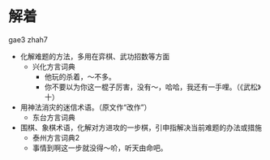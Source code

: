 # 解着
gae3 zhah7
+ 化解难题的方法，多用在弈棋、武功招数等方面
  * 兴化方言词典
    - 他玩的杀着，～不多。
    - 你不要以为你这一棍子厉害，没有～，哈哈，我还有一手哩。（《武松》十）
+ 用神法消灾的迷信术语。（原文作“改作”）
  * 东台方言词典
+ 围棋、象棋术语，化解对方进攻的一步棋，引申指解决当前难题的办法或措施
  * 泰州方言词典2
  - 事情到啊这一步就没得～吤，听天由命吧。
